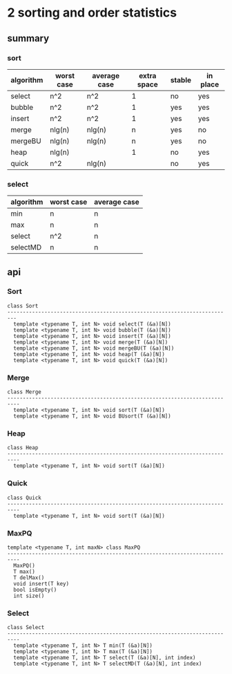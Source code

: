 # 2 sorting and order statistics

## summary

### sort

|algorithm|worst case|average case|extra space|stable|in place|
|---------|----------|------------|-----------|------|--------|
|select   |n^2       |n^2         |1          |no    |yes     |
|bubble   |n^2       |n^2         |1          |yes   |yes     |
|insert   |n^2       |n^2         |1          |yes   |yes     |
|merge    |nlg(n)    |nlg(n)      |n          |yes   |no      |
|mergeBU  |nlg(n)    |nlg(n)      |n          |yes   |no      |
|heap     |nlg(n)    |            |1          |no    |yes     |
|quick    |n^2       |nlg(n)      |           |no    |yes     |

### select

|algorithm|worst case|average case|
|---------|----------|------------|
|min      |n         |n           |
|max      |n         |n           |
|select   |n^2       |n           |
|selectMD |n         |n           |

## api

### Sort

```
class Sort
-------------------------------------------------------------------------
  template <typename T, int N> void select(T (&a)[N])
  template <typename T, int N> void bubble(T (&a)[N])
  template <typename T, int N> void insert(T (&a)[N])
  template <typename T, int N> void merge(T (&a)[N])      
  template <typename T, int N> void mergeBU(T (&a)[N])
  template <typename T, int N> void heap(T (&a)[N])
  template <typename T, int N> void quick(T (&a)[N])
```

### Merge

```
class Merge
--------------------------------------------------------------------------
  template <typename T, int N> void sort(T (&a)[N])      
  template <typename T, int N> void BUsort(T (&a)[N])
```

### Heap

```
class Heap
--------------------------------------------------------------------------       
  template <typename T, int N> void sort(T (&a)[N])
```

### Quick

```
class Quick
--------------------------------------------------------------------------       
  template <typename T, int N> void sort(T (&a)[N])
```

### MaxPQ

```
template <typename T, int maxN> class MaxPQ
--------------------------------------------------------------------------
  MaxPQ()
  T max()
  T delMax()
  void insert(T key)
  bool isEmpty()
  int size()
```

### Select

```
class Select
--------------------------------------------------------------------------
  template <typename T, int N> T min(T (&a)[N])        
  template <typename T, int N> T max(T (&a)[N])
  template <typename T, int N> T select(T (&a)[N], int index)
  template <typename T, int N> T selectMD(T (&a)[N], int index)
```